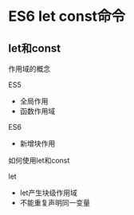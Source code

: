 # ES6 let const命令

## let和const

作用域的概念

ES5

- 全局作用
- 函数作用域

ES6

- 新增块作用


如何使用let和const

let

- let产生块级作用域
- 不能重复声明同一变量

